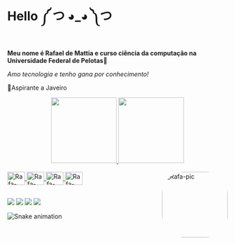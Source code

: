 # Hello    ༼ つ ◕_◕ ༽つ <p>
**Meu nome é Rafael de Mattia e curso ciência da computação na Universidade Federal de Pelotas📖<p>**
*Amo tecnologia e tenho gana por conhecimento!<p>*
🎈Aspirante a Javeiro<p>
<div align="center">
  <a href="https://github.com/rafamattia2">
  <img height="150em" src="https://github-readme-stats.vercel.app/api?username=rafamattia2&show_icons=true&theme=algolia&include_all_commits=true&count_private=true%22/%3E"/>
  <img height="150em" src="https://github-readme-stats.vercel.app/api/top-langs/?username=rafamattia2&layout=compact&langs_count=7&theme=rose_pine"/>
</div>

<div style="display: inline_block"><br>
       
  <img align="center" alt="Rafa-React" height="30" width="40" src="https://cdn.jsdelivr.net/gh/devicons/devicon/icons/c/c-original.svg">
  <img align="center" alt="Rafa-React" height="30" width="40" src="https://cdn.jsdelivr.net/gh/devicons/devicon/icons/java/java-original.svg">
  <img align="center" alt="Rafa-React" height="30" width="40" src="https://cdn.jsdelivr.net/gh/devicons/devicon/icons/javascript/javascript-original.svg">
  <img align="center" alt="Rafa-React" height="30" width="40" src="https://cdn.jsdelivr.net/gh/devicons/devicon/icons/react/react-original-wordmark.svg">
  <img align="right" alt="Rafa-pic" height="150" style="border-radius:50px;" 
  src="https://cdn.discordapp.com/attachments/336218934581919754/987220813180727296/use-the-force-git-push-f.jpg">
  
</div>
  
  ##
 
<div> 
  <a href="https://instagram.com/porramattia" target="_blank"><img src="https://img.shields.io/badge/-Instagram-%23E4405F?style=for-the-badge&logo=instagram&logoColor=white" target="_blank"></a>
 <a href="https://discord.gg/K44QEHuz" target="_blank"><img src="https://img.shields.io/badge/Discord-7289DA?style=for-the-badge&logo=discord&logoColor=white" target="_blank"></a> 
  <a href = "mailto:rdmattia@inf.ufpel.edu.br"><img src="https://img.shields.io/badge/Gmail-D14836?style=for-the-badge&logo=gmail&logoColor=white"></a>
  <a href="https://www.linkedin.com/in/rafamattia2/" target="_blank"><img src="https://img.shields.io/badge/-LinkedIn-%230077B5?style=for-the-badge&logo=linkedin&logoColor=white" target="_blank"></a> 
 
  ![Snake animation](https://github.com/rafamattia2/rafamattia2/blob/output/github-contribution-grid-snake.svg)
 
</div>
